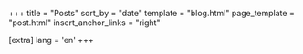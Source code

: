 +++
title = "Posts"
sort_by = "date"
template = "blog.html"
page_template = "post.html"
insert_anchor_links = "right"

[extra]
lang = 'en'
+++

